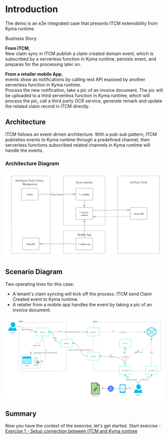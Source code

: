 # Introduction

The demo is an e2e integrated case that presents ITCM extensibility from Kyma runtime.

Business Story:

**From ITCM**,</br>
New claim sync in ITCM publish a claim created domain event, which is subscribed by a serverless function in Kyma runtime, persists event, and prepares for the processing later on.

**From a retailer mobile App**,</br>
events show as notifications by calling rest API exposed by another serverless function in Kyma runtime.</br>
Process the new notification, take a pic of an invoice document. The pic will be uploaded to a third serverless function in Kyma runtime, which will process the pic, call a third party OCR service, generate remark and update the related claim record in ITCM directly.

## Architecture

ITCM follows an event-driven architecture.
With a pub-sub pattern, ITCM publishes events to Kyma runtime through a predefined channel, then
serverless functions subscribed related channels in Kyma runtime will handle the events. 

### Architecture Diagram

![](/exercises/ex0/images/kyma-integration-demo-architecture-diagram.png)

## Scenario Diagram

Two operating lines for this case:
- A tenant's claim syncing will kick off the process. ITCM send Claim Created event to Kyma runtime.
- A retailer from a mobile app handles the event by taking a pic of an invoice document.

![](/exercises/ex0/images/kyma-integration-demo-diagram.png)

## Summary

Now you have the context of the exercise, let's get started. 
Start exercise - [Exercise 1 - Setup connection between ITCM and Kyma runtime](../ex1/README.md)
